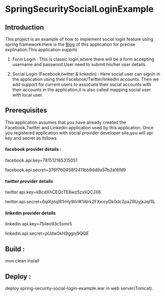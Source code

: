 # SpringSecuritySocialLoginExample

## Introduction
This project is an example of how to implement social login feature using spring framework.Here is the [Blog]() of this application for precise explination.This application supprts

1) Form Login : This is classic login,where there will be a form accepting username and password.User need to submit his/her user details.

2) Social Login (Facebook,twitter & linkedin) : Here social user can signin in the application using their Facebook/Twitter/linkedin accounts. Then we add support for current users to associate their social accounts with their accounts in the application,it is also called mapping social user with local user.


## Prerequisites

This application assumes that you have already created the Facebook,Twitter and Linkedin application used by this application. Once you registered application with social provider developer site,you will api key  and secret as follows

#### facebook provider details :

facebook.api.key=781512165315051

facebook.api.secret=376f760458f2411bb9dd9a57b2a16fd9

#### twitter provider details

twitter.api.key=kBcdXhCEQcTE8wz5zxliQCJX6

twitter.api.secret=6qiXptqIR1rHyWirlK1Alrk2FXiccyOk0dc2paZRUyjkJqI1IL

#### linkedin provider details

linkedin.api.key=75ileo93c5xmr5

linkedin.api.secret=pUdw0kH9ggnj9QQE

## Build :

mvn clean install

## Deploy :
deploy spring-security-social-login-example.war in web server(Tomcat).

